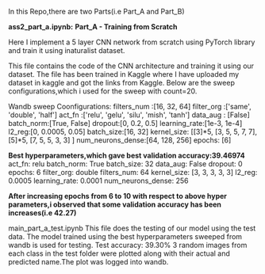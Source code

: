 In this Repo,there are two Parts(i.e Part_A and Part_B)

**ass2_part_a.ipynb:**
**Part_A - Training from Scratch**

Here I implement a 5 layer CNN network from scratch using PyTorch library and train it using inaturalist dataset.

This file contains the code of the CNN architecture and training it using our dataset.
The file has been trained in Kaggle where I have uploaded my dataset in kaggle and got the links from Kaggle.
Below are the sweep configurations,which i used for the sweep with count=20.

Wandb sweep Coonfigurations:
filters_num :[16, 32, 64]
filter_org :['same', 'double', 'half']
act_fn :['relu', 'gelu', 'silu', 'mish', 'tanh']
data_aug : [False]
batch_norm:[True, False]
dropout:[0, 0.2, 0.5]
learning_rate:[1e-3, 1e-4]
l2_reg:[0, 0.0005, 0.05]
batch_size:[16, 32]
kernel_size: [[3]*5, [3, 5, 5, 7, 7], [5]*5, [7, 5, 5, 3, 3] ]
num_neurons_dense:[64, 128, 256]
epochs: [6]

**Best hyperparameters,which gave best validation accuracy:39.46974**
act_fn: relu
batch_norm: True
batch_size: 32
data_aug: False
dropout: 0
epochs: 6
filter_org: double
filters_num: 64
kernel_size: [3, 3, 3, 3, 3]
l2_reg: 0.0005
learning_rate: 0.0001
num_neurons_dense: 256

**After increasing epochs from 6 to 10 with respect to above hyper parameters,i observed that some validation accuracy has been increases(i.e 42.27)**

main_part_a_test.ipynb
This file does the testing of our model using the test data. The model trained using the best hyperparameters sweeped from wandb is used for testing.
Test accuracy: 39.30%
3 random images from each class in the test folder were plotted along with their actual and predicted name.The plot was logged into wandb.
